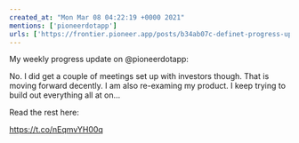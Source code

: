 ```yaml
---
created_at: "Mon Mar 08 04:22:19 +0000 2021"
mentions: ['pioneerdotapp']
urls: ['https://frontier.pioneer.app/posts/b34ab07c-definet-progress-update-march-7th-2021']
---
```


My weekly progress update on @pioneerdotapp:

No. I did get a couple of meetings set up with investors though. That is moving forward decently. I am also re-examing my product. I keep trying to build out everything all at on…

Read the rest here:

 https://t.co/nEqmvYH00q